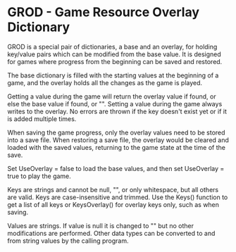 # GROD - Game Resource Overlay Dictionary

GROD is a special pair of dictionaries, a base and an overlay, for holding key/value pairs which can be modified from the base value. It is designed for games where progress from the beginning can be saved and restored.

The base dictionary is filled with the starting values at the beginning of a game, and the overlay holds all the changes as the game is played.

Getting a value during the game will return the overlay value if found, or else the base value if found, or "". Setting a value during the game always writes to the overlay. No errors are thrown if the key doesn't exist yet or if it is added multiple times.

When saving the game progress, only the overlay values need to be stored into a save file. When restoring a save file, the overlay would be cleared and loaded with the saved values, returning to the game state at the time of the save.

Set UseOverlay = false to load the base values, and then set UseOverlay = true to play the game.

Keys are strings and cannot be null, "", or only whitespace, but all others are valid. Keys are case-insensitive and trimmed. Use the Keys() function to get a list of all keys or KeysOverlay() for overlay keys only, such as when saving.

Values are strings. If value is null it is changed to "" but no other modifications are performed. Other data types can be converted to and from string values by the calling program.